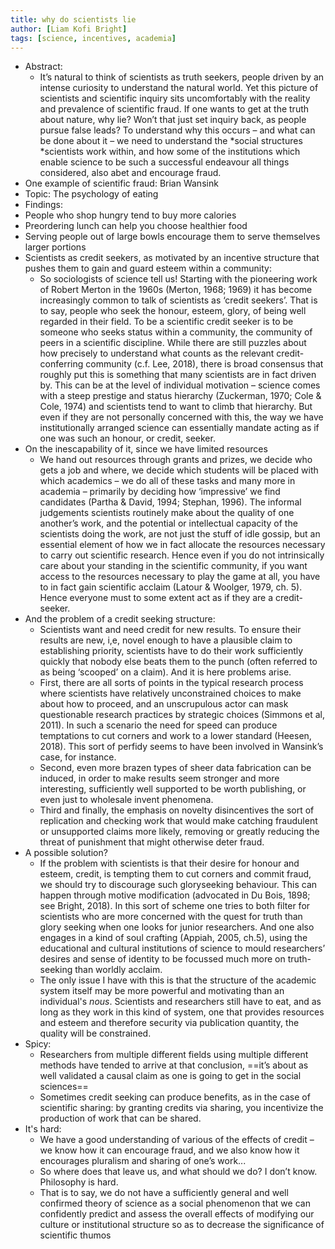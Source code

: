 ```yaml
---
title: why do scientists lie
author: [Liam Kofi Bright]
tags: [science, incentives, academia]
---
```


- Abstract: 
	- It’s natural to think of scientists as truth seekers, people driven by an intense curiosity to understand the natural world. Yet this picture of scientists and scientific inquiry sits uncomfortably with the reality and prevalence of scientific fraud. If one wants to get at the truth about nature, why lie? Won’t that just set inquiry back, as people pursue false leads? To understand why this occurs – and what can be done about it – we need to understand the *social structures *scientists work within, and how some of the institutions which enable science to be such a successful endeavour all things considered, also abet and encourage fraud.
- One example of scientific fraud: Brian Wansink
- Topic: The psychology of eating
- Findings:
- People who shop hungry tend to buy more calories
- Preordering lunch can help you choose healthier food
- Serving people out of large bowls encourage them to serve themselves larger portions
- Scientists as credit seekers, as motivated by an incentive structure that pushes them to gain and guard esteem within a community:
	- So sociologists of science tell us! Starting with the pioneering work of Robert Merton in the 1960s (Merton, 1968; 1969) it has become increasingly common to talk of scientists as ‘credit seekers’. That is to say, people who seek the honour, esteem, glory, of being well regarded in their field. To be a scientific credit seeker is to be someone who seeks status within a community, the community of peers in a scientific discipline. While there are still puzzles about how precisely to understand what counts as the relevant credit-conferring community (c.f. Lee, 2018), there is broad consensus that roughly put this is something that many scientists are in fact driven by. This can be at the level of individual motivation – science comes with a steep prestige and status hierarchy (Zuckerman, 1970; Cole & Cole, 1974) and scientists tend to want to climb that hierarchy. But even if they are not personally concerned with this, the way we have institutionally arranged science can essentially mandate acting as if one was such an honour, or credit, seeker.
- On the inescapability of it, since we have limited resources
	-  We hand out resources through grants and prizes, we decide who gets a job and where, we decide which students will be placed with which academics – we do all of these tasks and many more in academia – primarily by deciding how ‘impressive’ we find candidates (Partha & David, 1994; Stephan, 1996). The informal judgements scientists routinely make about the quality of one another’s work, and the potential or intellectual capacity of the scientists doing the work, are not just the stuff of idle gossip, but an essential element of how we in fact allocate the resources necessary to carry out scientific research. Hence even if you do not intrinsically care about your standing in the scientific community, if you want access to the resources necessary to play the game at all, you have to in fact gain scientific acclaim (Latour & Woolger, 1979, ch. 5). Hence everyone must to some extent act as if they are a credit-seeker.
- And the problem of a credit seeking structure:
	- Scientists want and need credit for new results. To ensure their results are new, i,e, novel enough to have a plausible claim to establishing priority, scientists have to do their work sufficiently quickly that nobody else beats them to the punch (often referred to as being ‘scooped’ on a claim). And it is here problems arise.
	- First, there are all sorts of points in the typical research process where scientists have relatively unconstrained choices to make about how to proceed, and an unscrupulous actor can mask questionable research practices by strategic choices (Simmons et al, 2011). In such a scenario the need for speed can produce temptations to cut corners and work to a lower standard (Heesen, 2018). This sort of perfidy seems to have been involved in Wansink’s case, for instance. 
	- Second, even more brazen types of sheer data fabrication can be induced, in order to make results seem stronger and more interesting, sufficiently well supported to be worth publishing, or even just to wholesale invent phenomena.
	- Third and finally, the emphasis on novelty disincentives the sort of replication and checking work that would make catching fraudulent or unsupported claims more likely, removing or greatly reducing the threat of punishment that might otherwise deter fraud.
- A possible solution?
	- If the problem with scientists is that their desire for honour and esteem, credit, is tempting them to cut corners and commit fraud, we should try to discourage such gloryseeking behaviour. This can happen through motive modification (advocated in Du Bois, 1898; see Bright, 2018). In this sort of scheme one tries to both filter for scientists who are more concerned with the quest for truth than glory seeking when one looks for junior researchers. And one also engages in a kind of soul crafting (Appiah, 2005, ch.5), using the educational and cultural institutions of science to mould researchers’ desires and sense of identity to be focussed much more on truth-seeking than worldly acclaim.
	- The only issue I have with this is that the structure of the academic system itself may be more powerful and motivating than an individual's *nous*. Scientists and researchers still have to eat, and as long as they work in this kind of system, one that provides resources and esteem and therefore security via publication quantity, the quality will be constrained.
- Spicy:
	- Researchers from multiple different fields using multiple different methods have tended to arrive at that conclusion, ==it’s about as well validated a causal claim as one is going to get in the social sciences==
	- Sometimes credit seeking can produce benefits, as in the case of scientific sharing: by granting credits via sharing, you incentivize the production of work that can be shared.
- It's hard:
	-  We have a good understanding of various of the effects of credit – we know how it can encourage fraud, and we also know how it encourages pluralism and sharing of one’s work...
	- So where does that leave us, and what should we do? I don’t know. Philosophy is hard.
	- That is to say, we do not have a sufficiently general and well confirmed theory of science as a social phenomenon that we can confidently predict and assess the overall effects of modifying our culture or institutional structure so as to decrease the significance of scientific thumos